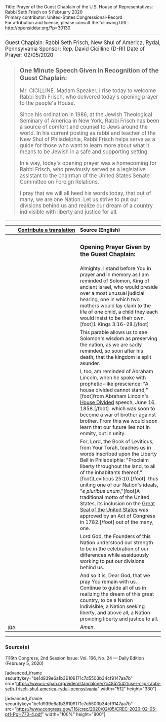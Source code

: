 <html>
<head></head>
<body>
Title: Prayer of the Guest Chaplain of the U.S. House of Representatives: Rabbi Seth Frisch on 5 February 2020<br />
Primary contributor: United-States.Congressional-Record<br />
For attribution and license, please consult the following URL: <a href="http://opensiddur.org/?p=30130">http://opensiddur.org/?p=30130</a>
<p />
<hr />

<div class="english" style="font-size:1.2em;">
Guest Chaplain: Rabbi Seth Frisch, New Shul of America, Rydal, Pennsylvania
Sponsor: Rep. David Cicilline (D-RI)
Date of Prayer: 02/05/2020

<!-- -->
<blockquote>
<h3>One Minute Speech Given in Recognition of the Guest Chaplain:</h3>

Mr. CICILLINE. Madam Speaker, I rise today to welcome Rabbi Seth Frisch, who delivered today's opening prayer to the people's House.

Since his ordination in 1986, at the Jewish Theological Seminary of America in New York, Rabbi Frisch has been a source of comfort and counsel to Jews around the world. In his current posting as rabbi and teacher of the New Shul of Philadelphia, Rabbi Frisch helps serve as a guide for those who want to learn more about what it means to be Jewish in a safe and supporting setting.

In a way, today's opening prayer was a homecoming for Rabbi Frisch, who previously served as a legislative assistant to the chairman of the United States Senate Committee on Foreign Relations.

I pray that we will all heed his words today, that out of many, we are one Nation. Let us strive to put our divisions behind us and realize our dream of a country indivisible with liberty and justice for all.
</blockquote>

</div>

</div>

<hr />

<table style="margin-left: auto;margin-right: auto;" class="draggable">
<thead><tr><th id="x" style="text-align: right;"><a href="/contributing/upload/">Contribute a translation</a></th><th style="text-align: left;">Source (English)</th></tr></thead>
<tbody>
<tr><td style="vertical-align:top;" width="46%">
<div class="liturgy"><span lang="he">

</span></div></td>
 
<td style="vertical-align:top;" width="53%">
<div class="english">
<h3>Opening Prayer Given by the Guest Chaplain:</h3>
</div></td></tr>

<tr><td style="vertical-align:top;" width="46%">
<div class="liturgy"><span lang="he">

</span></div></td>
 
<td style="vertical-align:top;" width="53%">
<div class="english">
Almighty, 
I stand before You in prayer and in memory 
as I am reminded of Solomon, King of ancient Israel, 
who would preside over a most unusual judicial hearing, 
one in which two mothers 
would lay claim to the life of one child, 
a child they each would insist to be their own.[foot]1 Kings 3:16-28.[/foot]
</div></td></tr>

<tr><td style="vertical-align:top;" width="46%">
<div class="liturgy"><span lang="he">

</span></div></td>
 
<td style="vertical-align:top;" width="53%">
<div class="english">
This parable allows us 
to see Solomon's wisdom 
as preserving the nation, 
as we are sadly reminded, 
so soon after his death, 
that the kingdom is split asunder.
</div></td></tr>

<tr><td style="vertical-align:top;" width="46%">
<div class="liturgy"><span lang="he">

</span></div></td>
 
<td style="vertical-align:top;" width="53%">
<div class="english">
I, too, am reminded of Abraham Lincoln, 
when he spoke with prophetic-like prescience: 
"A house divided cannot stand,"[foot]from Abraham Lincoln's <a href="https://en.wikipedia.org/wiki/Lincoln%27s_House_Divided_Speech">House Divided</a> speech, June 16, 1858.[/foot]&nbsp;
which was soon to become a war 
of brother against brother. 
From this we would soon learn 
that our future lies not in enmity, 
but in unity.
</div></td></tr>

<tr><td style="vertical-align:top;" width="46%">
<div class="liturgy"><span lang="he">

</span></div></td>
 
<td style="vertical-align:top;" width="53%">
<div class="english">
For, Lord, 
the Book of Leviticus, from Your Torah, teaches us 
in words inscribed upon the Liberty Bell in Philadelphia: 
"Proclaim liberty throughout the land, 
to all of the inhabitants thereof,"[foot]Leviticus 25:10.[/foot]&nbsp;
thus uniting one of our Nation's ideals, 
"<em>e pluribus unum</em>,"[foot]A traditional motto of the United States, its inclusion on the <a href="https://en.wikipedia.org/wiki/Great_Seal_of_the_United_States">Great Seal of the United States</a> was approved by an Act of Congress in 1782.[/foot] out of the many, one.
</div></td></tr>

<tr><td style="vertical-align:top;" width="46%">
<div class="liturgy"><span lang="he">

</span></div></td>
 
<td style="vertical-align:top;" width="53%">
<div class="english">
Lord God, 
the Founders of this Nation 
understood our strength 
to be in the celebration 
of our differences 
while assiduously working 
to put our divisions 
behind us.
</div></td></tr>

<tr><td style="vertical-align:top;" width="46%">
<div class="liturgy"><span lang="he">

</span></div></td>
 
<td style="vertical-align:top;" width="53%">
<div class="english">
And so it is, Dear God, 
that we pray You remain with us. 
Continue to guide all of us 
in realizing the dream of this great country, 
to be a Nation indivisible, 
a Nation seeking liberty, 
and above all, 
a Nation providing liberty 
and justice 
to all.
</div></td></tr>


<tr><td style="vertical-align:top;" width="46%">
<div class="liturgy"><span lang="he">
אָמֵן׃
</span></div></td>
 
<td style="vertical-align:top;" width="53%">
<div class="english">
<em>Amen</em>.
</div></td></tr>
</tbody></table>

<hr />

<h3>Source(s)</h3>

1116th Congress, 2nd Session
Issue: Vol. 166, No. 24 — Daily Edition (February 5, 2020)
<!-- 
link: https://chaplain.house.gov/archive/index.html?id=1222
-->
[advanced_iframe securitykey="be1d939e6a1b36109171c7d5503b34cf9147aa7b" src="https://www.c-span.org/video/standalone/?c4852542/user-clip-rabbi-seth-frisch-shul-america-rydal-pennsylvania" width="512" height="330"]

[advanced_iframe securitykey="be1d939e6a1b36109171c7d5503b34cf9147aa7b" src="https://www.congress.gov/116/crec/2020/02/05/CREC-2020-02-05-pt1-PgH773-4.pdf" width="100%" height="900"]

&nbsp;
</body>
</html>